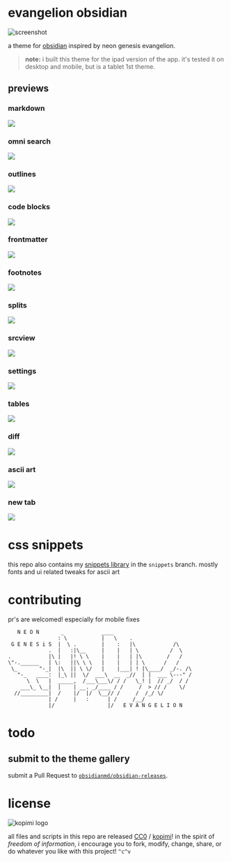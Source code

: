 # evangelion obsidian

![screenshot](preview.png)

a theme for [obsidian](https://obsidian.md) inspired by neon genesis evangelion.

> **note:** i built this theme for the ipad version of the app.
> it's tested it on desktop and mobile, but is a tablet 1st theme.

##  previews

### markdown
![](https://raw.githubusercontent.com/xero/evangelion.obsidian/previews/preview-markdown.png)
### omni search
![](https://raw.githubusercontent.com/xero/evangelion.obsidian/previews/preview-omni.png)
### outlines
![](https://raw.githubusercontent.com/xero/evangelion.obsidian/previews/preview-outline.png)
### code blocks
![](https://raw.githubusercontent.com/xero/evangelion.obsidian/previews/preview-code.png)
### frontmatter
![](https://raw.githubusercontent.com/xero/evangelion.obsidian/previews/preview-frontmatter.png)
### footnotes
![](https://raw.githubusercontent.com/xero/evangelion.obsidian/previews/preview-footnote.png)
### splits
![](https://raw.githubusercontent.com/xero/evangelion.obsidian/previews/preview-splits-imgs.png)
### srcview
![](https://raw.githubusercontent.com/xero/evangelion.obsidian/previews/preview-src-view.png)
### settings
![](https://raw.githubusercontent.com/xero/evangelion.obsidian/previews/preview-settings.png)
### tables
![](https://raw.githubusercontent.com/xero/evangelion.obsidian/previews/preview-tables-colors.png)
### diff
![](https://raw.githubusercontent.com/xero/evangelion.obsidian/previews/preview-diff.png)
### ascii art
![](https://raw.githubusercontent.com/xero/evangelion.obsidian/previews/preview-ascii.png)
### new tab
![](https://raw.githubusercontent.com/xero/evangelion.obsidian/previews/preview-new-tab.png)

# css snippets

this repo also contains my [snippets library](https://github.com/xero/evangelion.obsidian/tree/snippets) in the `snippets` branch. mostly fonts and ui related tweaks for ascii art

# contributing

pr's are welcomed! especially for mobile fixes

```
   N E O N       _            ____
                : \           |   \    .
 G E N E S i S  |  \ .        |    :   |\            /\
             .  |   :|\__     |    |   | \          /  \
.            |\ |   |! \ \    |    |   | |\        /   /
\"-.______   | \:   ||\ \ \   |    |   | | \      /   /
 \_       "-_|  |\  || \ \/   |    |___| ! |\____/  _/-. /\
   "-_   ____:  |_\ ||  \/  ___\  __  _//  | |  ___ \---" /
      \  \   |  _____,  /___\___\/ / /   \_! |  // _/  / /
    ___\_ \__|  |    | __. _/____ / /     /  > // /    \/
  //_________|  /    |/  |/  \__// /     /  /_/ \/
             | /     |   :      | /     /__/
             |/                 |/   E V A N G E L I O N
```

# todo

## submit to the theme gallery

submit a Pull Request to [`obsidianmd/obsidian-releases`](https://github.com/obsidianmd/obsidian-releases#community-theme).

# license

![kopimi logo](https://gist.githubusercontent.com/xero/cbcd5c38b695004c848b73e5c1c0c779/raw/6b32899b0af238b17383d7a878a69a076139e72d/kopimi-sm.png)

all files and scripts in this repo are released [CC0](https://creativecommons.org/publicdomain/zero/1.0/) / [kopimi](https://kopimi.com)! in the spirit of _freedom of information_, i encourage you to fork, modify, change, share, or do whatever you like with this project! `^c^v`
